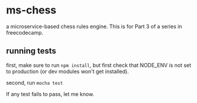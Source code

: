 # ms-chess
a microservice-based chess rules engine.  This is for Part 3 of a series in freecodecamp.

## running tests
first, make sure to run ```npm install```, but first check that NODE_ENV is not set to production (or dev modules won't get installed).

second, run ```mocha test```

If any test fails to pass, let me know.
